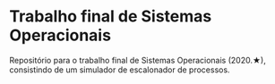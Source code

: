 # Trabalho final de Sistemas Operacionais

Repositório para o trabalho final de Sistemas Operacionais (2020.★), consistindo de um simulador de escalonador de processos.
